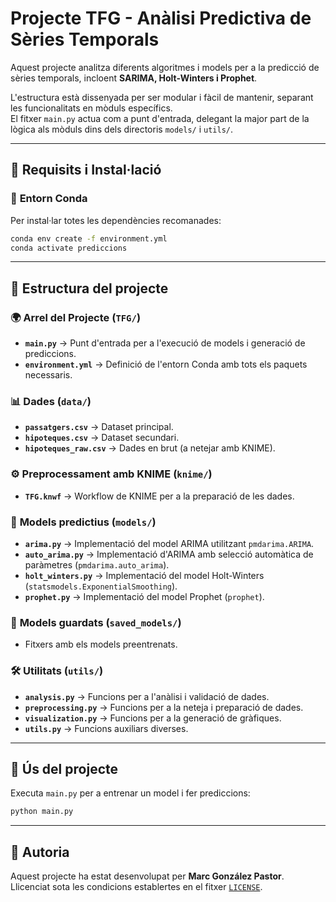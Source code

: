 # Projecte TFG - Anàlisi Predictiva de Sèries Temporals

Aquest projecte analitza diferents algoritmes i models per a la predicció de sèries temporals, incloent **SARIMA, Holt-Winters i Prophet**.

L'estructura està dissenyada per ser modular i fàcil de mantenir, separant les funcionalitats en mòduls específics.  
El fitxer `main.py` actua com a punt d'entrada, delegant la major part de la lògica als mòduls dins dels directoris `models/` i `utils/`.

---

## 🚀 **Requisits i Instal·lació**

### 🔧 **Entorn Conda**
Per instal·lar totes les dependències recomanades:

```bash
conda env create -f environment.yml
conda activate prediccions
```
---

## 📁 **Estructura del projecte**

### 🌍 **Arrel del Projecte (`TFG/`)**
- **`main.py`** → Punt d'entrada per a l'execució de models i generació de prediccions.
- **`environment.yml`** → Definició de l'entorn Conda amb tots els paquets necessaris.

### 📊 **Dades (`data/`)**
- **`passatgers.csv`** → Dataset principal.
- **`hipoteques.csv`** → Dataset secundari.
- **`hipoteques_raw.csv`** → Dades en brut (a netejar amb KNIME).

### ⚙️ **Preprocessament amb KNIME (`knime/`)**
- **`TFG.knwf`** → Workflow de KNIME per a la preparació de les dades.

### 🔬 **Models predictius (`models/`)**
- **`arima.py`** → Implementació del model ARIMA utilitzant `pmdarima.ARIMA`.
- **`auto_arima.py`** → Implementació d'ARIMA amb selecció automàtica de paràmetres (`pmdarima.auto_arima`).
- **`holt_winters.py`** → Implementació del model Holt-Winters (`statsmodels.ExponentialSmoothing`).
- **`prophet.py`** → Implementació del model Prophet (`prophet`).

### 💾 **Models guardats (`saved_models/`)**
- Fitxers amb els models preentrenats.

### 🛠 **Utilitats (`utils/`)**
- **`analysis.py`** → Funcions per a l'anàlisi i validació de dades.
- **`preprocessing.py`** → Funcions per a la neteja i preparació de dades.
- **`visualization.py`** → Funcions per a la generació de gràfiques.
- **`utils.py`** → Funcions auxiliars diverses.

---

## 🏁 **Ús del projecte**
Executa `main.py` per a entrenar un model i fer prediccions:

```bash
python main.py
```

---

## 🔖 **Autoria**
Aquest projecte ha estat desenvolupat per **Marc González Pastor**.  
Llicenciat sota les condicions establertes en el fitxer [`LICENSE`](LICENSE).
